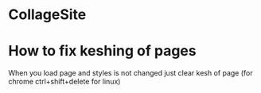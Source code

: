 # CollageSite

# How to fix keshing of pages

When you load page and styles is not changed just clear kesh of page (for chrome ctrl+shift+delete for linux)

